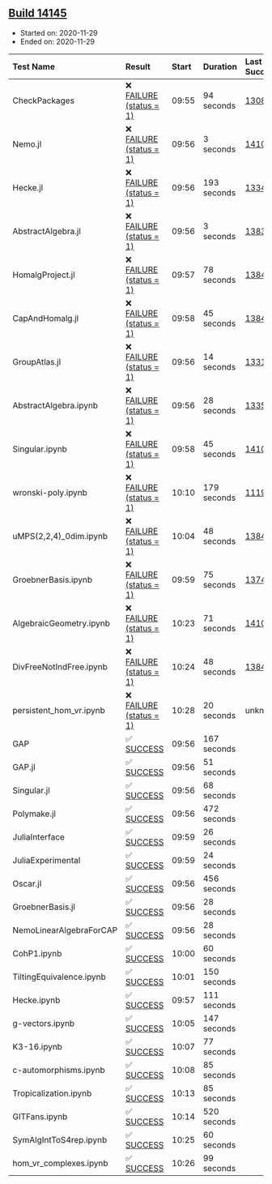 ## [Build 14145](https://oscarci.mathematik.uni-kl.de/job/oscar/14145/)

* Started on: 2020-11-29
* Ended on: 2020-11-29

| Test Name    | Result | Start | Duration | Last Success | First Failure |
|:-------------|:-------|:------|:---------|:-------------|:--------------|
| CheckPackages | ❌ [FAILURE (status = 1)](https://oscarci.mathematik.uni-kl.de/job/oscar/14145/artifact/logs/build-14145/CheckPackages.log) | 09:55 | 94 seconds | [13085](https://oscarci.mathematik.uni-kl.de/job/oscar/13085/) | [13086](https://oscarci.mathematik.uni-kl.de/job/oscar/13086/) |
| Nemo.jl | ❌ [FAILURE (status = 1)](https://oscarci.mathematik.uni-kl.de/job/oscar/14145/artifact/logs/build-14145/Nemo.jl.log) | 09:56 | 3 seconds | [14101](https://oscarci.mathematik.uni-kl.de/job/oscar/14101/) | [14102](https://oscarci.mathematik.uni-kl.de/job/oscar/14102/) |
| Hecke.jl | ❌ [FAILURE (status = 1)](https://oscarci.mathematik.uni-kl.de/job/oscar/14145/artifact/logs/build-14145/Hecke.jl.log) | 09:56 | 193 seconds | [13341](https://oscarci.mathematik.uni-kl.de/job/oscar/13341/) | [13342](https://oscarci.mathematik.uni-kl.de/job/oscar/13342/) |
| AbstractAlgebra.jl | ❌ [FAILURE (status = 1)](https://oscarci.mathematik.uni-kl.de/job/oscar/14145/artifact/logs/build-14145/AbstractAlgebra.jl.log) | 09:56 | 3 seconds | [13837](https://oscarci.mathematik.uni-kl.de/job/oscar/13837/) | [13838](https://oscarci.mathematik.uni-kl.de/job/oscar/13838/) |
| HomalgProject.jl | ❌ [FAILURE (status = 1)](https://oscarci.mathematik.uni-kl.de/job/oscar/14145/artifact/logs/build-14145/HomalgProject.jl.log) | 09:57 | 78 seconds | [13845](https://oscarci.mathematik.uni-kl.de/job/oscar/13845/) | [13846](https://oscarci.mathematik.uni-kl.de/job/oscar/13846/) |
| CapAndHomalg.jl | ❌ [FAILURE (status = 1)](https://oscarci.mathematik.uni-kl.de/job/oscar/14145/artifact/logs/build-14145/CapAndHomalg.jl.log) | 09:58 | 45 seconds | [13845](https://oscarci.mathematik.uni-kl.de/job/oscar/13845/) | [13846](https://oscarci.mathematik.uni-kl.de/job/oscar/13846/) |
| GroupAtlas.jl | ❌ [FAILURE (status = 1)](https://oscarci.mathematik.uni-kl.de/job/oscar/14145/artifact/logs/build-14145/GroupAtlas.jl.log) | 09:56 | 14 seconds | [13311](https://oscarci.mathematik.uni-kl.de/job/oscar/13311/) | [13312](https://oscarci.mathematik.uni-kl.de/job/oscar/13312/) |
| AbstractAlgebra.ipynb | ❌ [FAILURE (status = 1)](https://oscarci.mathematik.uni-kl.de/job/oscar/14145/artifact/logs/build-14145/AbstractAlgebra.ipynb.log) | 09:56 | 28 seconds | [13355](https://oscarci.mathematik.uni-kl.de/job/oscar/13355/) | [13356](https://oscarci.mathematik.uni-kl.de/job/oscar/13356/) |
| Singular.ipynb | ❌ [FAILURE (status = 1)](https://oscarci.mathematik.uni-kl.de/job/oscar/14145/artifact/logs/build-14145/Singular.ipynb.log) | 09:58 | 45 seconds | [14101](https://oscarci.mathematik.uni-kl.de/job/oscar/14101/) | [14102](https://oscarci.mathematik.uni-kl.de/job/oscar/14102/) |
| wronski-poly.ipynb | ❌ [FAILURE (status = 1)](https://oscarci.mathematik.uni-kl.de/job/oscar/14145/artifact/logs/build-14145/wronski-poly.ipynb.log) | 10:10 | 179 seconds | [11192](https://oscarci.mathematik.uni-kl.de/job/oscar/11192/) | [11193](https://oscarci.mathematik.uni-kl.de/job/oscar/11193/) |
| uMPS(2,2,4)_0dim.ipynb | ❌ [FAILURE (status = 1)](https://oscarci.mathematik.uni-kl.de/job/oscar/14145/artifact/logs/build-14145/uMPS-2-2-4-_0dim.ipynb.log) | 10:04 | 48 seconds | [13841](https://oscarci.mathematik.uni-kl.de/job/oscar/13841/) | [13842](https://oscarci.mathematik.uni-kl.de/job/oscar/13842/) |
| GroebnerBasis.ipynb | ❌ [FAILURE (status = 1)](https://oscarci.mathematik.uni-kl.de/job/oscar/14145/artifact/logs/build-14145/GroebnerBasis.ipynb.log) | 09:59 | 75 seconds | [13748](https://oscarci.mathematik.uni-kl.de/job/oscar/13748/) | [13749](https://oscarci.mathematik.uni-kl.de/job/oscar/13749/) |
| AlgebraicGeometry.ipynb | ❌ [FAILURE (status = 1)](https://oscarci.mathematik.uni-kl.de/job/oscar/14145/artifact/logs/build-14145/AlgebraicGeometry.ipynb.log) | 10:23 | 71 seconds | [14101](https://oscarci.mathematik.uni-kl.de/job/oscar/14101/) | [14102](https://oscarci.mathematik.uni-kl.de/job/oscar/14102/) |
| DivFreeNotIndFree.ipynb | ❌ [FAILURE (status = 1)](https://oscarci.mathematik.uni-kl.de/job/oscar/14145/artifact/logs/build-14145/DivFreeNotIndFree.ipynb.log) | 10:24 | 48 seconds | [13845](https://oscarci.mathematik.uni-kl.de/job/oscar/13845/) | [13846](https://oscarci.mathematik.uni-kl.de/job/oscar/13846/) |
| persistent_hom_vr.ipynb | ❌ [FAILURE (status = 1)](https://oscarci.mathematik.uni-kl.de/job/oscar/14145/artifact/logs/build-14145/persistent_hom_vr.ipynb.log) | 10:28 | 20 seconds | unknown | unknown |
| GAP | ✅ [SUCCESS](https://oscarci.mathematik.uni-kl.de/job/oscar/14145/artifact/logs/build-14145/GAP.log) | 09:56 | 167 seconds |  |  |
| GAP.jl | ✅ [SUCCESS](https://oscarci.mathematik.uni-kl.de/job/oscar/14145/artifact/logs/build-14145/GAP.jl.log) | 09:56 | 51 seconds |  |  |
| Singular.jl | ✅ [SUCCESS](https://oscarci.mathematik.uni-kl.de/job/oscar/14145/artifact/logs/build-14145/Singular.jl.log) | 09:56 | 68 seconds |  |  |
| Polymake.jl | ✅ [SUCCESS](https://oscarci.mathematik.uni-kl.de/job/oscar/14145/artifact/logs/build-14145/Polymake.jl.log) | 09:56 | 472 seconds |  |  |
| JuliaInterface | ✅ [SUCCESS](https://oscarci.mathematik.uni-kl.de/job/oscar/14145/artifact/logs/build-14145/JuliaInterface.log) | 09:59 | 26 seconds |  |  |
| JuliaExperimental | ✅ [SUCCESS](https://oscarci.mathematik.uni-kl.de/job/oscar/14145/artifact/logs/build-14145/JuliaExperimental.log) | 09:59 | 24 seconds |  |  |
| Oscar.jl | ✅ [SUCCESS](https://oscarci.mathematik.uni-kl.de/job/oscar/14145/artifact/logs/build-14145/Oscar.jl.log) | 09:56 | 456 seconds |  |  |
| GroebnerBasis.jl | ✅ [SUCCESS](https://oscarci.mathematik.uni-kl.de/job/oscar/14145/artifact/logs/build-14145/GroebnerBasis.jl.log) | 09:56 | 28 seconds |  |  |
| NemoLinearAlgebraForCAP | ✅ [SUCCESS](https://oscarci.mathematik.uni-kl.de/job/oscar/14145/artifact/logs/build-14145/NemoLinearAlgebraForCAP.log) | 09:56 | 28 seconds |  |  |
| CohP1.ipynb | ✅ [SUCCESS](https://oscarci.mathematik.uni-kl.de/job/oscar/14145/artifact/logs/build-14145/CohP1.ipynb.log) | 10:00 | 60 seconds |  |  |
| TiltingEquivalence.ipynb | ✅ [SUCCESS](https://oscarci.mathematik.uni-kl.de/job/oscar/14145/artifact/logs/build-14145/TiltingEquivalence.ipynb.log) | 10:01 | 150 seconds |  |  |
| Hecke.ipynb | ✅ [SUCCESS](https://oscarci.mathematik.uni-kl.de/job/oscar/14145/artifact/logs/build-14145/Hecke.ipynb.log) | 09:57 | 111 seconds |  |  |
| g-vectors.ipynb | ✅ [SUCCESS](https://oscarci.mathematik.uni-kl.de/job/oscar/14145/artifact/logs/build-14145/g-vectors.ipynb.log) | 10:05 | 147 seconds |  |  |
| K3-16.ipynb | ✅ [SUCCESS](https://oscarci.mathematik.uni-kl.de/job/oscar/14145/artifact/logs/build-14145/K3-16.ipynb.log) | 10:07 | 77 seconds |  |  |
| c-automorphisms.ipynb | ✅ [SUCCESS](https://oscarci.mathematik.uni-kl.de/job/oscar/14145/artifact/logs/build-14145/c-automorphisms.ipynb.log) | 10:08 | 85 seconds |  |  |
| Tropicalization.ipynb | ✅ [SUCCESS](https://oscarci.mathematik.uni-kl.de/job/oscar/14145/artifact/logs/build-14145/Tropicalization.ipynb.log) | 10:13 | 85 seconds |  |  |
| GITFans.ipynb | ✅ [SUCCESS](https://oscarci.mathematik.uni-kl.de/job/oscar/14145/artifact/logs/build-14145/GITFans.ipynb.log) | 10:14 | 520 seconds |  |  |
| SymAlgIntToS4rep.ipynb | ✅ [SUCCESS](https://oscarci.mathematik.uni-kl.de/job/oscar/14145/artifact/logs/build-14145/SymAlgIntToS4rep.ipynb.log) | 10:25 | 60 seconds |  |  |
| hom_vr_complexes.ipynb | ✅ [SUCCESS](https://oscarci.mathematik.uni-kl.de/job/oscar/14145/artifact/logs/build-14145/hom_vr_complexes.ipynb.log) | 10:26 | 99 seconds |  |  |
